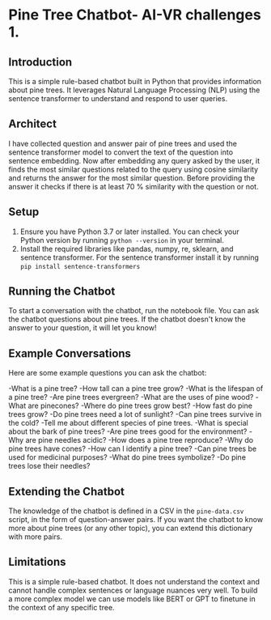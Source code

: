 # Pine Tree Chatbot- AI-VR challenges 1.

## Introduction
This is a simple rule-based chatbot built in Python that provides information about pine trees. It leverages Natural Language Processing (NLP) using the sentence transformer to understand and respond to user queries.

## Architect
I have collected question and answer pair of pine trees and used the sentence transformer model to convert the text of the question into sentence embedding. Now after embedding any query asked by the user, it finds the most similar questions related to the query using cosine similarity and returns the answer for the most similar question. Before providing the answer it checks if there is at least 70 % similarity with the question or not.


## Setup
1. Ensure you have Python 3.7 or later installed. You can check your Python version by running `python --version` in your terminal.
2. Install the required libraries like pandas, numpy, re, sklearn, and sentence transformer. For the sentence transformer install it by running `pip install sentence-transformers`

## Running the Chatbot
To start a conversation with the chatbot, run the notebook file. You can ask the chatbot questions about pine trees. If the chatbot doesn't know the answer to your question, it will let you know!

## Example Conversations
Here are some example questions you can ask the chatbot:

-What is a pine tree?
-How tall can a pine tree grow?
-What is the lifespan of a pine tree?
-Are pine trees evergreen?
-What are the uses of pine wood?
-What are pinecones?
-Where do pine trees grow best?
-How fast do pine trees grow?
-Do pine trees need a lot of sunlight?
-Can pine trees survive in the cold?
-Tell me about different species of pine trees.
-What is special about the bark of pine trees?
-Are pine trees good for the environment?
-Why are pine needles acidic?
-How does a pine tree reproduce?
-Why do pine trees have cones?
-How can I identify a pine tree?
-Can pine trees be used for medicinal purposes?
-What do pine trees symbolize?
-Do pine trees lose their needles?

## Extending the Chatbot
The knowledge of the chatbot is defined in a CSV in the `pine-data.csv` script, in the form of question-answer pairs. If you want the chatbot to know more about pine trees (or any other topic), you can extend this dictionary with more pairs.

## Limitations
This is a simple rule-based chatbot. It does not understand the context and cannot handle complex sentences or language nuances very well. To build a more complex model we can use models like BERT or GPT to finetune in the context of any specific tree. 
